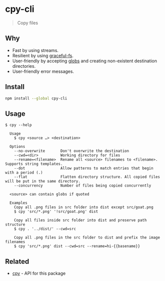 # cpy-cli

> Copy files

## Why

- Fast by using streams.
- Resilient by using [graceful-fs](https://github.com/isaacs/node-graceful-fs).
- User-friendly by accepting [globs](https://github.com/sindresorhus/globby#globbing-patterns) and creating non-existent destination directories.
- User-friendly error messages.

## Install

```sh
npm install --global cpy-cli
```

## Usage

```
$ cpy --help

  Usage
    $ cpy <source …> <destination>

  Options
    --no-overwrite       Don't overwrite the destination
    --cwd=<dir>          Working directory for files
    --rename=<filename>  Rename all <source> filenames to <filename>. Supports string templates.
    --dot                Allow patterns to match entries that begin with a period (.)
    --flat               Flatten directory structure. All copied files will be put in the same directory.
    --concurrency        Number of files being copied concurrently

  <source> can contain globs if quoted

  Examples
    Copy all .png files in src folder into dist except src/goat.png
    $ cpy 'src/*.png' '!src/goat.png' dist

    Copy all files inside src folder into dist and preserve path structure
    $ cpy . '../dist/' --cwd=src

    Copy all .png files in the src folder to dist and prefix the image filenames
    $ cpy 'src/*.png' dist --cwd=src --rename=hi-{{basename}}
```

## Related

- [cpy](https://github.com/sindresorhus/cpy) - API for this package
